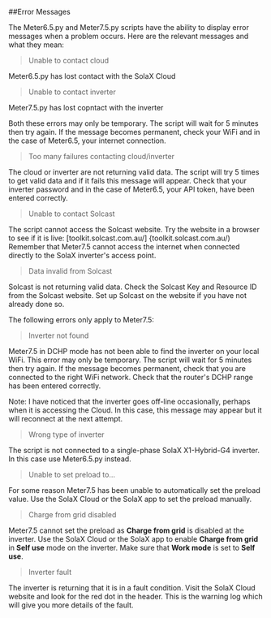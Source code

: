##Error Messages

The Meter6.5.py and Meter7.5.py scripts have the ability to display error messages when a problem occurs.
Here are the relevant messages and what they mean:

>Unable to contact cloud

Meter6.5.py has lost contact with the SolaX Cloud

>Unable to contact inverter

Meter7.5.py has lost copntact with the inverter

Both these errors may only be temporary. The script will wait for 5 minutes then try again.
If the message becomes permanent, check your WiFi and in the case of Meter6.5, your internet connection.

>Too many failures contacting cloud/inverter

The cloud or inverter are not returning valid data. The script will try 5 times to get valid data and if it fails this message will appear.
Check that your inverter password and in the case of Meter6.5, your API token, have been entered correctly.

>Unable to contact Solcast

The script cannot access the Solcast website. Try the website in a browser to see if it is live: [toolkit.solcast.com.au/] {toolkit.solcast.com.au/)
Remember that Meter7.5 cannot access the internet when connected directly to the SolaX inverter's access point.

>Data invalid from Solcast

Solcast is not returning valid data. Check the Solcast Key and Resource ID from the Solcast website. Set up Solcast on the website if you have not already done so.

The following errors only apply to Meter7.5:

>Inverter not found

Meter7.5 in DCHP mode has not been able to find the inverter on your local WiFi. This error may only be temporary. The script will wait for 5 minutes then try again.
If the message becomes permanent, check that you are connected to the right WiFi network. Check that the router's DCHP range has been entered correctly.

Note: I have noticed that the inverter goes off-line occasionally, perhaps when it is accessing the Cloud. In this case, this message may appear but it will reconnect at the next attempt.

>Wrong type of inverter

The script is not connected to a single-phase SolaX X1-Hybrid-G4 inverter. In this case use Meter6.5.py instead.

>Unable to set preload to...

For some reason Meter7.5 has been unable to automatically set the preload value. Use the SolaX Cloud or the SolaX app to set the preload manually.

>Charge from grid disabled

Meter7.5 cannot set the preload as **Charge from grid** is disabled at the inverter. 
Use the SolaX Cloud or the SolaX app to enable **Charge from grid** in **Self use** mode on the inverter. Make sure that **Work mode** is set to **Self use**.  
 
>Inverter fault

The inverter is returning that it is in a fault condition. Visit the SolaX Cloud website and look for the red dot in the header. This is the warning log which will give you more details of the fault.

